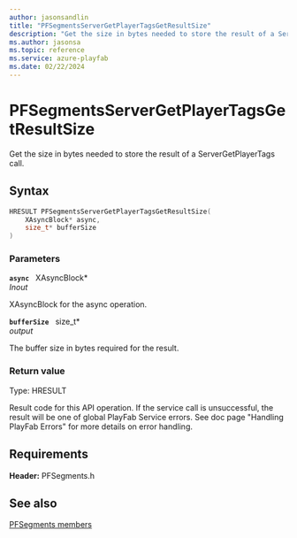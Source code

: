 ```yaml
---
author: jasonsandlin
title: "PFSegmentsServerGetPlayerTagsGetResultSize"
description: "Get the size in bytes needed to store the result of a ServerGetPlayerTags call."
ms.author: jasonsa
ms.topic: reference
ms.service: azure-playfab
ms.date: 02/22/2024
---
```


# PFSegmentsServerGetPlayerTagsGetResultSize  

Get the size in bytes needed to store the result of a ServerGetPlayerTags call.  

## Syntax  
  
```cpp
HRESULT PFSegmentsServerGetPlayerTagsGetResultSize(  
    XAsyncBlock* async,  
    size_t* bufferSize  
)  
```  
  
### Parameters  
  
**`async`** &nbsp; XAsyncBlock*  
*_Inout_*  
  
XAsyncBlock for the async operation.  
  
**`bufferSize`** &nbsp; size_t*  
*output*  
  
The buffer size in bytes required for the result.  
  
  
### Return value
Type: HRESULT
  
Result code for this API operation. If the service call is unsuccessful, the result will be one of global PlayFab Service errors. See doc page "Handling PlayFab Errors" for more details on error handling.
  
  
## Requirements  
  
**Header:** PFSegments.h
  
## See also  
[PFSegments members](../pfsegments_members.md)  

  
  
